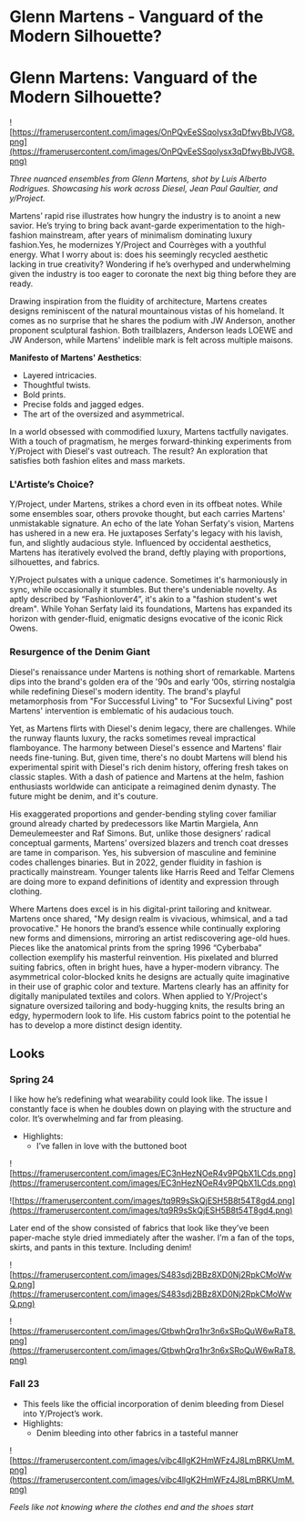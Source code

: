 # Glenn Martens - Vanguard of the Modern Silhouette?

# Glenn Martens: Vanguard of the Modern Silhouette?

![https://framerusercontent.com/images/OnPQvEeSSqoIysx3qDfwyBbJVG8.png](https://framerusercontent.com/images/OnPQvEeSSqoIysx3qDfwyBbJVG8.png)

*Three nuanced ensembles from Glenn Martens, shot by Luis Alberto Rodrigues. Showcasing his work across Diesel, Jean Paul Gaultier, and y/Project.*

Martens’ rapid rise illustrates how hungry the industry is to anoint a new savior. He’s trying to bring back avant-garde experimentation to the high-fashion mainstream, after years of minimalism dominating luxury fashion.Yes, he modernizes Y/Project and Courrèges with a youthful energy. What I worry about is: does his seemingly recycled aesthetic lacking in true creativity? Wondering if he’s overhyped and underwhelming given the industry is too eager to coronate the next big thing before they are ready.

Drawing inspiration from the fluidity of architecture, Martens creates designs reminiscent of the natural mountainous vistas of his homeland. It comes as no surprise that he shares the podium with JW Anderson, another proponent sculptural fashion. Both trailblazers, Anderson leads LOEWE and JW Anderson, while Martens' indelible mark is felt across multiple maisons.

**Manifesto of Martens' Aesthetics**:

- Layered intricacies.
- Thoughtful twists.
- Bold prints.
- Precise folds and jagged edges.
- The art of the oversized and asymmetrical.

In a world obsessed with commodified luxury, Martens tactfully navigates. With a touch of pragmatism, he merges forward-thinking experiments from Y/Project with Diesel's vast outreach. The result? An exploration that satisfies both fashion elites and mass markets.

### **L'Artiste’s Choice?**

Y/Project, under Martens, strikes a chord even in its offbeat notes. While some ensembles soar, others provoke thought, but each carries Martens' unmistakable signature. An echo of the late Yohan Serfaty's vision, Martens has ushered in a new era. He juxtaposes Serfaty's legacy with his lavish, fun, and slightly audacious style. Influenced by occidental aesthetics, Martens has iteratively evolved the brand, deftly playing with proportions, silhouettes, and fabrics.

Y/Project pulsates with a unique cadence. Sometimes it's harmoniously in sync, while occasionally it stumbles. But there's undeniable novelty. As aptly described by “Fashionlover4”, it's akin to a "fashion student's wet dream". While Yohan Serfaty laid its foundations, Martens has expanded its horizon with gender-fluid, enigmatic designs evocative of the iconic Rick Owens.

### **Resurgence of the Denim Giant**

Diesel's renaissance under Martens is nothing short of remarkable. Martens dips into the brand's golden era of the '90s and early ‘00s, stirring nostalgia while redefining Diesel's modern identity. The brand's playful metamorphosis from "For Successful Living" to "For Sucsexful Living" post Martens' intervention is emblematic of his audacious touch.

Yet, as Martens flirts with Diesel's denim legacy, there are challenges. While the runway flaunts luxury, the racks sometimes reveal impractical flamboyance. The harmony between Diesel's essence and Martens' flair needs fine-tuning. But, given time, there's no doubt Martens will blend his experimental spirit with Diesel's rich denim history, offering fresh takes on classic staples. With a dash of patience and Martens at the helm, fashion enthusiasts worldwide can anticipate a reimagined denim dynasty. The future might be denim, and it's couture.

His exaggerated proportions and gender-bending styling cover familiar ground already charted by predecessors like Martin Margiela, Ann Demeulemeester and Raf Simons. But, unlike those designers’ radical conceptual garments, Martens’ oversized blazers and trench coat dresses are tame in comparison. Yes, his subversion of masculine and feminine codes challenges binaries. But in 2022, gender fluidity in fashion is practically mainstream. Younger talents like Harris Reed and Telfar Clemens are doing more to expand definitions of identity and expression through clothing.

Where Martens does excel is in his digital-print tailoring and knitwear. Martens once shared, "My design realm is vivacious, whimsical, and a tad provocative." He honors the brand’s essence while continually exploring new forms and dimensions, mirroring an artist rediscovering age-old hues. Pieces like the anatomical prints from the spring 1996 “Cyberbaba” collection exemplify his masterful reinvention. His pixelated and blurred suiting fabrics, often in bright hues, have a hyper-modern vibrancy. The asymmetrical color-blocked knits he designs are actually quite imaginative in their use of graphic color and texture. Martens clearly has an affinity for digitally manipulated textiles and colors. When applied to Y/Project's signature oversized tailoring and body-hugging knits, the results bring an edgy, hypermodern look to life. His custom fabrics point to the potential he has to develop a more distinct design identity.

## **Looks**

### **Spring 24**

I like how he’s redefining what wearability could look like. The issue I constantly face is when he doubles down on playing with the structure and color. It’s overwhelming and far from pleasing.

- Highlights:
    - I’ve fallen in love with the buttoned boot

![https://framerusercontent.com/images/EC3nHezNOeR4v9PQbX1LCds.png](https://framerusercontent.com/images/EC3nHezNOeR4v9PQbX1LCds.png)

![https://framerusercontent.com/images/tq9R9sSkQjESH5B8t54T8gd4.png](https://framerusercontent.com/images/tq9R9sSkQjESH5B8t54T8gd4.png)

Later end of the show consisted of fabrics that look like they’ve been paper-mache style dried immediately after the washer. I’m a fan of the tops, skirts, and pants in this texture. Including denim!

![https://framerusercontent.com/images/S483sdj2BBz8XD0Nj2RpkCMoWwQ.png](https://framerusercontent.com/images/S483sdj2BBz8XD0Nj2RpkCMoWwQ.png)

![https://framerusercontent.com/images/GtbwhQrq1hr3n6xSRoQuW6wRaT8.png](https://framerusercontent.com/images/GtbwhQrq1hr3n6xSRoQuW6wRaT8.png)

### **Fall 23**

- This feels like the official incorporation of denim bleeding from Diesel into Y/Project’s work.
- Highlights:
    - Denim bleeding into other fabrics in a tasteful manner

![https://framerusercontent.com/images/vibc4llgK2HmWFz4J8LmBRKUmM.png](https://framerusercontent.com/images/vibc4llgK2HmWFz4J8LmBRKUmM.png)

*Feels like not knowing where the clothes end and the shoes start*